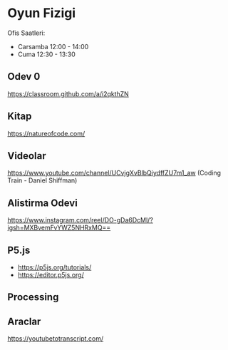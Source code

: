 # Oyun Fizigi

Ofis Saatleri:

* Carsamba 12:00 - 14:00
* Cuma 12:30 - 13:30



## Odev 0

https://classroom.github.com/a/i2qkthZN

## Kitap

https://natureofcode.com/

## Videolar

https://www.youtube.com/channel/UCvjgXvBlbQiydffZU7m1_aw (Coding Train - Daniel Shiffman)

## Alistirma Odevi

https://www.instagram.com/reel/DO-gDa6DcMl/?igsh=MXBvemFvYWZ5NHRxMQ==

## P5.js 

* https://p5js.org/tutorials/ 
* https://editor.p5js.org/

## Processing

## Araclar

https://youtubetotranscript.com/


